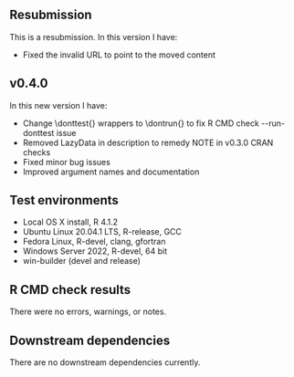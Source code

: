 ## Resubmission

This is a resubmission. In this version I have:

* Fixed the invalid URL to point to the moved content

## v0.4.0

In this new version I have:

* Change \donttest{} wrappers to \dontrun{} to fix R CMD check --run-donttest issue
* Removed LazyData in description to remedy NOTE in v0.3.0 CRAN checks
* Fixed minor bug issues
* Improved argument names and documentation

## Test environments
* Local OS X install, R 4.1.2
* Ubuntu Linux 20.04.1 LTS, R-release, GCC
* Fedora Linux, R-devel, clang, gfortran
* Windows Server 2022, R-devel, 64 bit
* win-builder (devel and release)

## R CMD check results

There were no errors, warnings, or notes.

## Downstream dependencies
There are no downstream dependencies currently.
